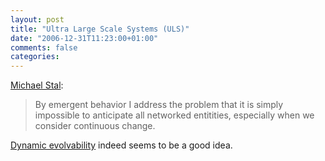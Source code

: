 ```yaml
---
layout: post
title: "Ultra Large Scale Systems (ULS)"
date: "2006-12-31T11:23:00+01:00"
comments: false
categories: 
---
```


<p><a href="http://stal.blogspot.com/2006/11/ultra-large-scale-systems-uls.html">Michael Stal</a>:</p>

<blockquote>
<p>By emergent behavior I address the problem that it is simply impossible to anticipate all networked entitities, especially when we consider continuous change.</p>
</blockquote>

<p><a href="http://tech.groups.yahoo.com/group/rest-discuss/message/7195">Dynamic evolvability</a> indeed seems to be a good idea.</p>


